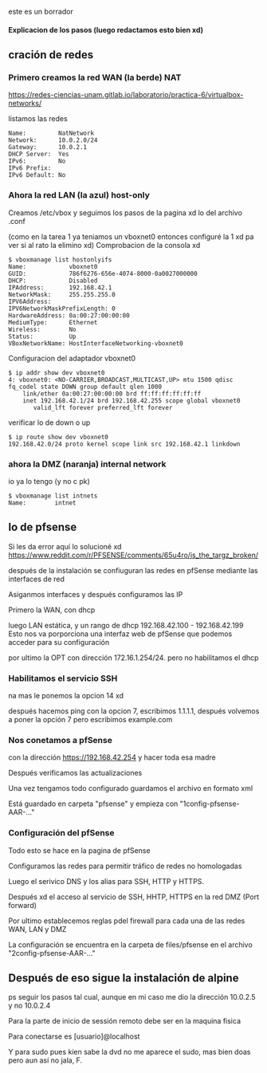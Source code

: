 este es un borrador

#### Explicacion de los pasos (luego redactamos esto bien xd)

## cración de redes

### Primero creamos la red WAN (la berde) NAT

https://redes-ciencias-unam.gitlab.io/laboratorio/practica-6/virtualbox-networks/

listamos las redes
```$ vboxmanage list natnets
Name:         NatNetwork
Network:      10.0.2.0/24
Gateway:      10.0.2.1
DHCP Server:  Yes
IPv6:         No
IPv6 Prefix:  
IPv6 Default: No
```

### Ahora la red LAN (la azul) host-only
Creamos /etc/vbox y seguimos los pasos de la pagina xd
lo del archivo .conf

(como en la tarea 1 ya teniamos un vboxnet0 entonces configuré la 1 xd pa ver si al rato la elimino xd)
Comprobacion de la consola xd

```
$ vboxmanage list hostonlyifs
Name:            vboxnet0
GUID:            786f6276-656e-4074-8000-0a0027000000
DHCP:            Disabled
IPAddress:       192.168.42.1
NetworkMask:     255.255.255.0
IPV6Address:     
IPV6NetworkMaskPrefixLength: 0
HardwareAddress: 0a:00:27:00:00:00
MediumType:      Ethernet
Wireless:        No
Status:          Up
VBoxNetworkName: HostInterfaceNetworking-vboxnet0
```
Configuracion del adaptador vboxnet0

```
$ ip addr show dev vboxnet0
4: vboxnet0: <NO-CARRIER,BROADCAST,MULTICAST,UP> mtu 1500 qdisc fq_codel state DOWN group default qlen 1000
    link/ether 0a:00:27:00:00:00 brd ff:ff:ff:ff:ff:ff
    inet 192.168.42.1/24 brd 192.168.42.255 scope global vboxnet0
       valid_lft forever preferred_lft forever
```
verificar lo de down o up
```
$ ip route show dev vboxnet0
192.168.42.0/24 proto kernel scope link src 192.168.42.1 linkdown 
```

### ahora la DMZ (naranja) internal network
io ya lo tengo (y no c pk)
```
$ vboxmanage list intnets
Name:        intnet
```

## lo de pfsense
Si les da error aquí lo solucioné xd 
https://www.reddit.com/r/PFSENSE/comments/65u4ro/is_the_targz_broken/

después de la instalación se confiuguran las redes en pfSense mediante las interfaces de red

Asiganmos interfaces y después configuramos las IP

Primero la WAN, con dhcp

luego LAN estática, y un rango de dhcp 192.168.42.100 - 192.168.42.199
Esto nos va porporciona una interfaz web de pfSense que podemos acceder para su configuración

por ultimo la OPT con dirección 172.16.1.254/24. pero no habilitamos el dhcp

### Habilitamos el servicio SSH

na mas le ponemos la opcion 14 xd

después hacemos ping con la opcion 7, escribimos 1.1.1.1, después volvemos a poner la opción 7 pero escribimos example.com

### Nos conetamos a pfSense 

con la dirección  https://192.168.42.254 y hacer toda esa madre

Después verificamos las actualizaciones

Una vez tengamos todo configurado guardamos el archivo en formato xml

Está guardado en carpeta "pfsense" y empieza con "1config-pfsense-AAR-..."

### Configuración del pfSense

Todo esto se hace en la pagina de pfSense 

Configuramos las redes para permitir tráfico de redes no homologadas

Luego el serivico DNS y los alias para SSH, HTTP y HTTPS.

Después xd el acceso al servicio de SSH, HHTP, HTTPS en la red DMZ (Port forward)

Por ultimo establecemos reglas pdel firewall para cada una de las redes WAN, LAN y DMZ

La configuración se encuentra en la carpeta de files/pfsense en el archivo "2config-pfsense-AAR-..."

## Después de eso sigue la instalación de alpine 

ps seguir los pasos tal cual, aunque en mi caso me dio la dirección 10.0.2.5 y no 10.0.2.4

Para la parte de inicio de sessión remoto debe ser en la maquina fisica

Para conectarse es [usuario]@localhost

Y para sudo pues kien sabe la dvd no me aparece el sudo, mas bien doas pero aun así no jala, F.
